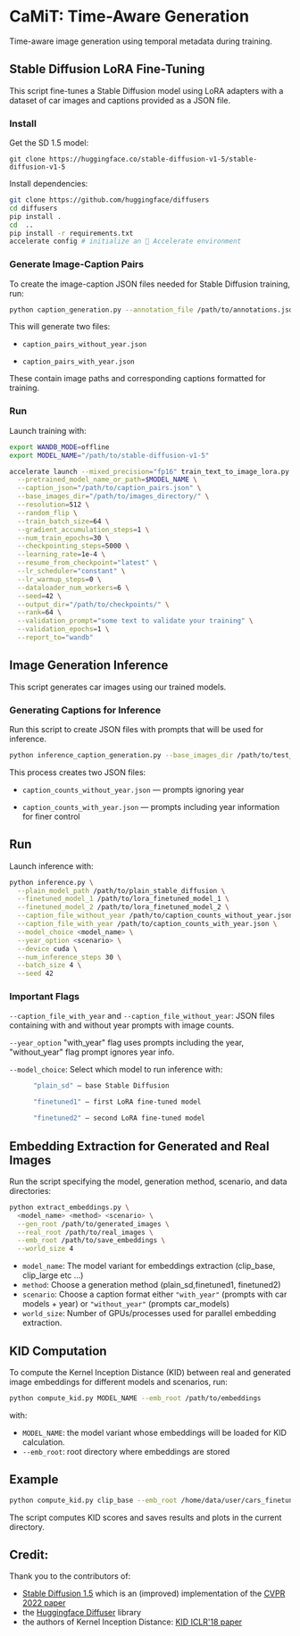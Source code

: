 <h1 align="left">CaMiT: Time-Aware Generation</h1>

Time-aware image generation using temporal metadata during training. 

## Stable Diffusion LoRA Fine-Tuning

This script fine-tunes a Stable Diffusion model using LoRA adapters with a dataset of car images and captions provided as a JSON file.

### Install
Get the SD 1.5 model:
```
git clone https://huggingface.co/stable-diffusion-v1-5/stable-diffusion-v1-5
```

Install dependencies:
```bash
git clone https://github.com/huggingface/diffusers
cd diffusers
pip install .
cd  ..
pip install -r requirements.txt
accelerate config # initialize an 🤗 Accelerate environment
```

### Generate Image-Caption Pairs
To create the image-caption JSON files needed for Stable Diffusion training, run:

```bash
python caption_generation.py --annotation_file /path/to/annotations.json --base_images_dir /path/to/images/
```

This will generate two files:

  * ```caption_pairs_without_year.json```

  * ```caption_pairs_with_year.json```

These contain image paths and corresponding captions formatted for training.


### Run

Launch training with:

```bash
export WANDB_MODE=offline
export MODEL_NAME="/path/to/stable-diffusion-v1-5"

accelerate launch --mixed_precision="fp16" train_text_to_image_lora.py \
  --pretrained_model_name_or_path=$MODEL_NAME \
  --caption_json="/path/to/caption_pairs.json" \
  --base_images_dir="/path/to/images_directory/" \
  --resolution=512 \
  --random_flip \
  --train_batch_size=64 \
  --gradient_accumulation_steps=1 \
  --num_train_epochs=30 \
  --checkpointing_steps=5000 \
  --learning_rate=1e-4 \
  --resume_from_checkpoint="latest" \
  --lr_scheduler="constant" \
  --lr_warmup_steps=0 \
  --dataloader_num_workers=6 \
  --seed=42 \
  --output_dir="/path/to/checkpoints/" \
  --rank=64 \
  --validation_prompt="some text to validate your training" \
  --validation_epochs=1 \
  --report_to="wandb"
```

## Image Generation Inference

This script generates car images using our trained models.

### Generating Captions for Inference

Run this script to create JSON files with prompts that will be used for inference. 
```bash
python inference_caption_generation.py --base_images_dir /path/to/test_images

```
This process creates two JSON files:

  * ```caption_counts_without_year.json``` — prompts ignoring year

  * ```caption_counts_with_year.json``` — prompts including year information for finer control

## Run
Launch inference with:

```bash
python inference.py \
  --plain_model_path /path/to/plain_stable_diffusion \
  --finetuned_model_1 /path/to/lora_finetuned_model_1 \
  --finetuned_model_2 /path/to/lora_finetuned_model_2 \
  --caption_file_without_year /path/to/caption_counts_without_year.json \
  --caption_file_with_year /path/to/caption_counts_with_year.json \
  --model_choice <model_name> \
  --year_option <scenario> \
  --device cuda \
  --num_inference_steps 30 \
  --batch_size 4 \
  --seed 42
```

### Important Flags

```--caption_file_with_year``` and ```--caption_file_without_year```: JSON files containing with and without year prompts with image counts.

```--year_option``` "with_year" flag uses prompts including the year, "without_year" flag prompt ignores year info.

```--model_choice```: Select which model to run inference with:
```bash
      "plain_sd" — base Stable Diffusion

      "finetuned1" — first LoRA fine-tuned model

      "finetuned2" — second LoRA fine-tuned model
```
## Embedding Extraction for Generated and Real Images

Run the script specifying the model, generation method, scenario, and data directories:

```bash
python extract_embeddings.py \
  <model_name> <method> <scenario> \
  --gen_root /path/to/generated_images \
  --real_root /path/to/real_images \
  --emb_root /path/to/save_embeddings \
  --world_size 4
```

* ```model_name```: The model variant for embeddings extraction (clip_base, clip_large etc ...)
* ```method```: Choose a generation method (plain_sd,finetuned1, finetuned2)
* ```scenario```: Choose a caption format either ```"with_year"``` (prompts with car models + year) or ```"without_year"``` (prompts car_models)
* ```world_size```: Number of GPUs/processes used for parallel embedding extraction.

  
## KID Computation
To compute the Kernel Inception Distance (KID) between real and generated image embeddings for different models and scenarios, run:

```bash
python compute_kid.py MODEL_NAME --emb_root /path/to/embeddings
```
with:
* `MODEL_NAME`: the model variant whose embeddings will be loaded for KID calculation.
* `--emb_root`: root directory where embeddings are stored

## Example
```bash
python compute_kid.py clip_base --emb_root /home/data/user/cars_finetune/embeddings
```
The script computes KID scores and saves results and plots in the current directory.

## Credit:
Thank you to the contributors of:
* [Stable Diffusion 1.5](https://huggingface.co/stable-diffusion-v1-5/stable-diffusion-v1-5) which is an (improved) implementation of the [CVPR 2022 paper](https://openaccess.thecvf.com/content/CVPR2022/papers/Rombach_High-Resolution_Image_Synthesis_With_Latent_Diffusion_Models_CVPR_2022_paper.pdf)
* the [Huggingface Diffuser](https://huggingface.co/docs/diffusers/index) library
* the authors of Kernel Inception Distance: [KID ICLR'18 paper](https://openreview.net/forum?id=r1lUOzWCW)